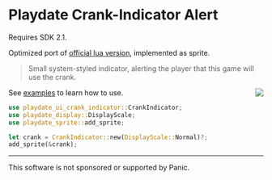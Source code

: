 # Playdate Crank-Indicator Alert

Requires SDK 2.1.

Optimized port of [official lua version][crank-indicator-lua], implemented as sprite.

> Small system-styled indicator, alerting the player that this game will use the crank.

<img src="https://github.com/boozook/playdate/assets/888526/1a0cce5d-7e0b-471d-85ad-19fa1dcd9fc3" align="right">

See [examples][crank-indicator-examples] to learn how to use.
```rust
use playdate_ui_crank_indicator::CrankIndicator;
use playdate_display::DisplayScale;
use playdate_sprite::add_sprite;

let crank = CrankIndicator::new(DisplayScale::Normal)?;
add_sprite(&crank);
```


[crank-indicator-gh]: https://github.com/boozook/playdate/tree/main/components/crank-indicator
[crank-indicator-examples]: https://github.com/boozook/playdate/tree/main/components/crank-indicator/examples
[crank-indicator-lua]: https://sdk.play.date/Inside%20Playdate.html#C-ui.crankIndicator



- - -

This software is not sponsored or supported by Panic.
